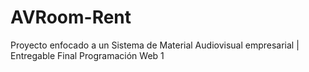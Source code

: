 # AVRoom-Rent
Proyecto enfocado a un Sistema de Material Audiovisual empresarial | Entregable Final Programación Web 1
